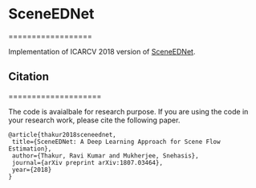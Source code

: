 
# SceneEDNet 
==================

Implementation of ICARCV 2018 version of [SceneEDNet](https://arxiv.org/abs/1807.03464).


## Citation
====================

The code is avaialbale for research purpose. If you are using the code in your research work, please cite the following paper.

    @article{thakur2018sceneednet,
     title={SceneEDNet: A Deep Learning Approach for Scene Flow Estimation},
     author={Thakur, Ravi Kumar and Mukherjee, Snehasis},
     journal={arXiv preprint arXiv:1807.03464},
     year={2018}
    }
